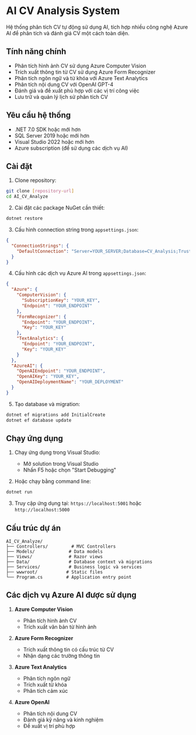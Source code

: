 # AI CV Analysis System

Hệ thống phân tích CV tự động sử dụng AI, tích hợp nhiều công nghệ Azure AI để phân tích và đánh giá CV một cách toàn diện.

## Tính năng chính

- Phân tích hình ảnh CV sử dụng Azure Computer Vision
- Trích xuất thông tin từ CV sử dụng Azure Form Recognizer
- Phân tích ngôn ngữ và từ khóa với Azure Text Analytics
- Phân tích nội dung CV với OpenAI GPT-4
- Đánh giá và đề xuất phù hợp với các vị trí công việc
- Lưu trữ và quản lý lịch sử phân tích CV

## Yêu cầu hệ thống

- .NET 7.0 SDK hoặc mới hơn
- SQL Server 2019 hoặc mới hơn
- Visual Studio 2022 hoặc mới hơn
- Azure subscription (để sử dụng các dịch vụ AI)

## Cài đặt

1. Clone repository:
```bash
git clone [repository-url]
cd AI_CV_Analyze
```

2. Cài đặt các package NuGet cần thiết:
```bash
dotnet restore
```

3. Cấu hình connection string trong `appsettings.json`:
```json
{
  "ConnectionStrings": {
    "DefaultConnection": "Server=YOUR_SERVER;Database=CV_Analysis;Trusted_Connection=True;TrustServerCertificate=True;MultipleActiveResultSets=true"
  }
}
```

4. Cấu hình các dịch vụ Azure AI trong `appsettings.json`:
```json
{
  "Azure": {
    "ComputerVision": {
      "SubscriptionKey": "YOUR_KEY",
      "Endpoint": "YOUR_ENDPOINT"
    },
    "FormRecognizer": {
      "Endpoint": "YOUR_ENDPOINT",
      "Key": "YOUR_KEY"
    },
    "TextAnalytics": {
      "Endpoint": "YOUR_ENDPOINT",
      "Key": "YOUR_KEY"
    }
  },
  "AzureAI": {
    "OpenAIEndpoint": "YOUR_ENDPOINT",
    "OpenAIKey": "YOUR_KEY",
    "OpenAIDeploymentName": "YOUR_DEPLOYMENT"
  }
}
```

5. Tạo database và migration:
```bash
dotnet ef migrations add InitialCreate
dotnet ef database update
```

## Chạy ứng dụng

1. Chạy ứng dụng trong Visual Studio:
   - Mở solution trong Visual Studio
   - Nhấn F5 hoặc chọn "Start Debugging"

2. Hoặc chạy bằng command line:
```bash
dotnet run
```

3. Truy cập ứng dụng tại: `https://localhost:5001` hoặc `http://localhost:5000`

## Cấu trúc dự án

```
AI_CV_Analyze/
├── Controllers/         # MVC Controllers
├── Models/             # Data models
├── Views/              # Razor views
├── Data/               # Database context và migrations
├── Services/           # Business logic và services
├── wwwroot/           # Static files
└── Program.cs         # Application entry point
```

## Các dịch vụ Azure AI được sử dụng

1. **Azure Computer Vision**
   - Phân tích hình ảnh CV
   - Trích xuất văn bản từ hình ảnh

2. **Azure Form Recognizer**
   - Trích xuất thông tin có cấu trúc từ CV
   - Nhận dạng các trường thông tin

3. **Azure Text Analytics**
   - Phân tích ngôn ngữ
   - Trích xuất từ khóa
   - Phân tích cảm xúc

4. **Azure OpenAI**
   - Phân tích nội dung CV
   - Đánh giá kỹ năng và kinh nghiệm
   - Đề xuất vị trí phù hợp

